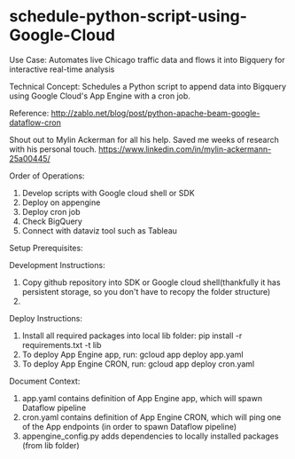 # schedule-python-script-using-Google-Cloud
Use Case: Automates live Chicago traffic data and flows it into Bigquery for interactive real-time analysis

Technical Concept: Schedules a Python script to append data into Bigquery using Google Cloud's App Engine with a cron job.

Reference: http://zablo.net/blog/post/python-apache-beam-google-dataflow-cron

Shout out to Mylin Ackerman for all his help. Saved me weeks of research with his personal touch.
https://www.linkedin.com/in/mylin-ackermann-25a00445/

Order of Operations:
1. Develop scripts with Google cloud shell or SDK
2. Deploy on appengine
3. Deploy cron job
4. Check BigQuery
5. Connect with dataviz tool such as Tableau

Setup Prerequisites:

Development Instructions:
1. Copy github repository into SDK or Google cloud shell(thankfully it has persistent storage, so you don't have to recopy the folder structure)
2. 

Deploy Instructions:
1. Install all required packages into local lib folder: pip install -r requirements.txt -t lib
2. To deploy App Engine app, run: gcloud app deploy app.yaml
3. To deploy App Engine CRON, run: gcloud app deploy cron.yaml


Document Context:
1. app.yaml contains definition of App Engine app, which will spawn Dataflow pipeline
2. cron.yaml contains definition of App Engine CRON, which will ping one of the App endpoints (in order to spawn Dataflow pipeline)
3. appengine_config.py adds dependencies to locally installed packages (from lib folder)
